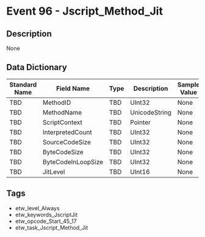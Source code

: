 # Event 96 - Jscript_Method_Jit

## Description
None

## Data Dictionary
|Standard Name|Field Name|Type|Description|Sample Value|
|---|---|---|---|---|
|TBD|MethodID|TBD|UInt32|None|None|
|TBD|MethodName|TBD|UnicodeString|None|None|
|TBD|ScriptContext|TBD|Pointer|None|None|
|TBD|InterpretedCount|TBD|UInt32|None|None|
|TBD|SourceCodeSize|TBD|UInt32|None|None|
|TBD|ByteCodeSize|TBD|UInt32|None|None|
|TBD|ByteCodeInLoopSize|TBD|UInt32|None|None|
|TBD|JitLevel|TBD|UInt16|None|None|

## Tags
* etw_level_Always
* etw_keywords_JscriptJit
* etw_opcode_Start_45_17
* etw_task_Jscript_Method_Jit